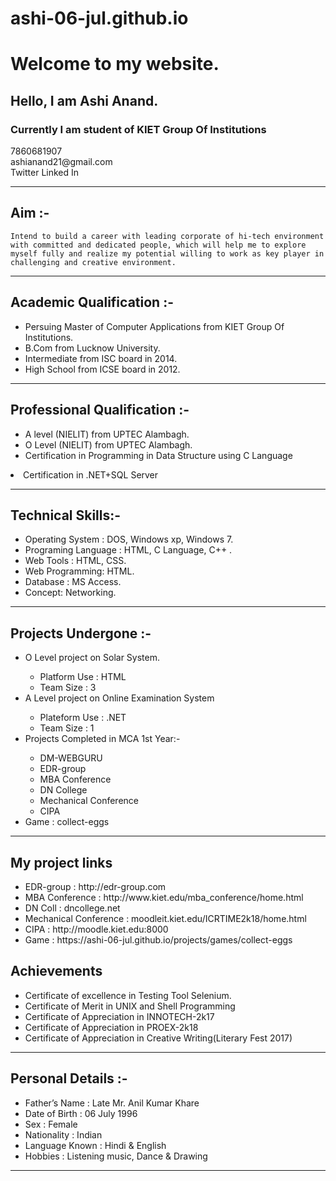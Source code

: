 # ashi-06-jul.github.io
<html>
<head>
	<title>Ashi Anand | My profile</title>
</head>
<body>
<h1>Welcome to my website.</h1>
<h2>Hello, I am Ashi Anand.</h2>
<h3>Currently I am student of KIET Group Of Institutions</h3> 
7860681907<br>
ashianand21@gmail.com<br>
Twitter
Linked In 
<hr>


<h2>Aim :- </h2> 

	Intend to build a career with leading corporate of hi-tech environment with committed and dedicated people, which will help me to explore myself fully and realize my potential willing to work as key player in challenging and creative environment.
<hr>
<h2>Academic Qualification :-</h2>
<ul>
<li>Persuing Master of Computer Applications from KIET Group Of Institutions.</li>
<li>B.Com from Lucknow University.</li>
<li>Intermediate from ISC board in 2014.</li>
<li>High School from ICSE board in 2012.</li></ul>
<hr>
<h2>Professional Qualification :-</h2>
<ul>
<li>A level (NIELIT) from UPTEC Alambagh.</li>
<li>O Level (NIELIT) from UPTEC Alambagh.</li>
<li>Certification in Programming in Data Structure using C Language</li></ul>
<li>Certification in .NET+SQL Server</li>
<hr>

<h2>Technical Skills:-</h2>
<ul>
<LI>Operating System : DOS, Windows xp, Windows 7.</LI>
<LI>Programing Language : HTML, C Language, C++ .</LI>
<LI>Web Tools : HTML, CSS.</LI>
<LI>Web Programming: HTML.</LI>
<LI>Database : MS Access.</LI>
<LI>Concept: Networking.</LI>
</ul>
<hr>
<H2>Projects Undergone :-</H2>

<uL><LI>O Level project on Solar System.</LI>

<UL><LI>Platform Use  : HTML</LI>
<LI>Team Size : 3</LI></UL>

<LI>A Level project on Online Examination System</LI>
<ul><li>Plateform Use : .NET</li>
<LI>Team Size : 1</LI></ul>
<li>Projects Completed in MCA 1st Year:-</li>

<ul><li>DM-WEBGURU</li>
<LI>EDR-group</LI>
<li>MBA Conference</li>
<li>DN College</li>
<li>Mechanical Conference</li>
<li>CIPA</li></ul>
<li>Game : collect-eggs</li>
</uL>
<hr>

<h2> My project links</h2>
<ul>
<li> EDR-group : http://edr-group.com</li>
<li> MBA Conference : http://www.kiet.edu/mba_conference/home.html</li>
<li> DN Coll : dncollege.net</li>
<li> Mechanical Conference : moodleit.kiet.edu/ICRTIME2k18/home.html</li>
<li> CIPA : http://moodle.kiet.edu:8000</li>
<li> Game : https://ashi-06-jul.github.io/projects/games/collect-eggs</ul>
<h2>Achievements</h2>
<ul><li>Certificate of excellence in Testing Tool Selenium.</li>
	<li>Certificate of Merit in UNIX and Shell Programming</li>
	<li>Certificate of Appreciation in INNOTECH-2k17</li>
    <li>Certificate of Appreciation in PROEX-2k18</li>
    <li>Certificate of Appreciation in Creative Writing(Literary Fest 2017)</li></ul>


<hr>
<h2>Personal Details :-</h2>
<ul><li>
Father’s Name :					Late Mr. Anil Kumar Khare</li>
<li>Date of Birth :					06 July 1996</li>
<li>Sex :						    Female</li>
<li>Nationality :					Indian</li>
<li>Language Known :				Hindi & English</li>
<li>Hobbies :                       Listening music, Dance & Drawing</li></ul>
<hr>
</body></html>


